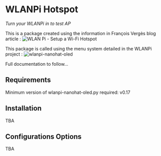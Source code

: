 # WLANPi Hotspot
*Turn your WLANPi in to test AP*

This is a package created using the information in François Vergès blog article : ![WLAN Pi - Setup a Wi-Fi Hotspot](https://www.semfionetworks.com/blog/wlan-pi-setup-a-wi-fi-hotspot)

This package is called using the menu system detailed in the WLANPi project : ![wlanpi-nanohat-oled](https://github.com/WLAN-Pi/wlanpi-nanohat-oled)

Full documentation to follow...

## Requirements

Minimum version of wlanpi-nanohat-oled.py required: v0.17

## Installation

TBA


## Configurations Options

TBA

